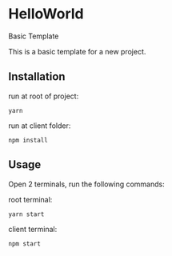 # HelloWorld
 Basic Template

  This is a basic template for a new project.

  ## Installation

  run at root of project:

  ```yarn```

  run at client folder:

  ```npm install```

  ## Usage

  Open 2 terminals, run the following commands:

  root terminal:

  ```yarn start```
  
  client terminal:

  ```npm start```
